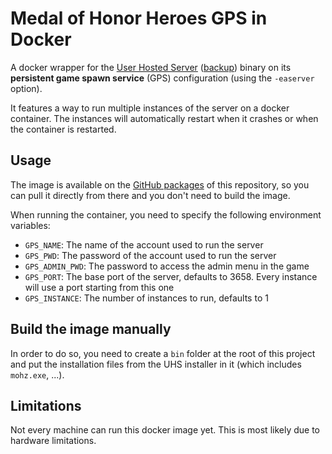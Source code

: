 # Medal of Honor Heroes GPS in Docker
A docker wrapper for the [User Hosted Server](https://planetmedalofhonor.gamespy.com/View5e40.html?view=MoHHeroesFiles.Detail&id=1) ([backup](https://www.mediafire.com/file/gdx9eglhjfv1wfn/MOHHServerSetupNA.rar/file)) binary on its **persistent game spawn service** (GPS) configuration (using the `-easerver` option).

It features a way to run multiple instances of the server on a docker container. The instances will automatically restart when it crashes or when the container is restarted.

## Usage
The image is available on the [GitHub packages](https://github.com/a-blondel/mohh-gps-docker/packages) of this repository, so you can pull it directly from there and you don't need to build the image.

When running the container, you need to specify the following environment variables:
- `GPS_NAME`: The name of the account used to run the server
- `GPS_PWD`: The password of the account used to run the server
- `GPS_ADMIN_PWD`: The password to access the admin menu in the game
- `GPS_PORT`: The base port of the server, defaults to 3658. Every instance will use a port starting from this one
- `GPS_INSTANCE`: The number of instances to run, defaults to 1

## Build the image manually
In order to do so, you need to create a `bin` folder at the root of this project and put the installation files from the UHS installer in it (which includes `mohz.exe`, ...).

## Limitations
Not every machine can run this docker image yet. This is most likely due to hardware limitations.

